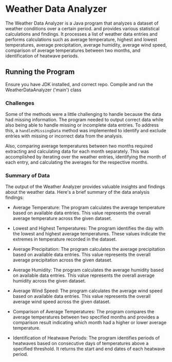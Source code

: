 # Weather Data Analyzer
The Weather Data Analyzer is a Java program that analyzes a dataset of weather conditions over a certain period. and provides various statistical calculations and findings. It processes a list of weather data entries and performs calculations such as average temperature, highest and lowest temperatures, average precipitation, average humidity, average wind speed, comparison of average temperatures between two months, and identification of heatwave periods.

## Running the Program

Ensure you have JDK installed, and correct repo.
Compile and run the WeatherDataAnalyzer ('main') class

### Challenges

Some of the methods were a little challenging to handle because the data had missing information. The program needed to output correct data while also being able to handle missing or incomplete data entries. To address this, a `handlesMissingData` method was implemented to identify and exclude entries with missing or incorrect data from the analysis.

Also, comparing average temperatures between two months required extracting and calculating data for each month separately. This was accomplished by iterating over the weather entries, identifying the month of each entry, and calculating the averages for the respective months.

### Summary of Data

The output of the Weather Analyzer provides valuable insights and findings about the weather data. Here's a brief summary of the data analysis findings:

- Average Temperature: The program calculates the average temperature based on available data entries. This value represents the overall average temperature across the given dataset.

- Lowest and Highest Temperatures: The program identifies the day with the lowest and highest average temperatures. These values indicate the extremes in temperature recorded in the dataset.

- Average Precipitation: The program calculates the average precipitation based on available data entries. This value represents the overall average precipitation across the given dataset.

- Average Humidity: The program calculates the average humidity based on available data entries. This value represents the overall average humidity across the given dataset.

- Average Wind Speed: The program calculates the average wind speed based on available data entries. This value represents the overall average wind speed across the given dataset.

- Comparison of Average Temperatures: The program compares the average temperatures between two specified months and provides a comparison result indicating which month had a higher or lower average temperature.

- Identification of Heatwave Periods: The program identifies periods of heatwaves based on consecutive days of temperatures above a specified threshold. It returns the start and end dates of each heatwave period.


